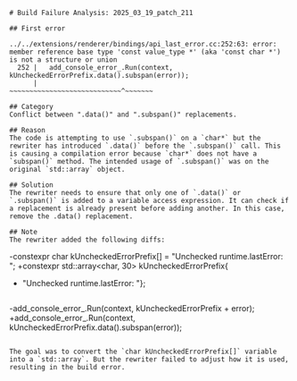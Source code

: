 ```
# Build Failure Analysis: 2025_03_19_patch_211

## First error

../../extensions/renderer/bindings/api_last_error.cc:252:63: error: member reference base type 'const value_type *' (aka 'const char *') is not a structure or union
  252 |   add_console_error_.Run(context, kUncheckedErrorPrefix.data().subspan(error));
      |                                   ~~~~~~~~~~~~~~~~~~~~~~~~~~~~^~~~~~~~

## Category
Conflict between ".data()" and ".subspan()" replacements.

## Reason
The code is attempting to use `.subspan()` on a `char*` but the rewriter has introduced `.data()` before the `.subspan()` call. This is causing a compilation error because `char*` does not have a `subspan()` method. The intended usage of `.subspan()` was on the original `std::array` object.

## Solution
The rewriter needs to ensure that only one of `.data()` or `.subspan()` is added to a variable access expression. It can check if a replacement is already present before adding another. In this case, remove the .data() replacement.

## Note
The rewriter added the following diffs:
```
-constexpr char kUncheckedErrorPrefix[] = "Unchecked runtime.lastError: ";
+constexpr std::array<char, 30> kUncheckedErrorPrefix{
+    "Unchecked runtime.lastError: "};
```
```
-add_console_error_.Run(context, kUncheckedErrorPrefix + error);
+add_console_error_.Run(context, kUncheckedErrorPrefix.data().subspan(error));
```

The goal was to convert the `char kUncheckedErrorPrefix[]` variable into a `std::array`. But the rewriter failed to adjust how it is used, resulting in the build error.